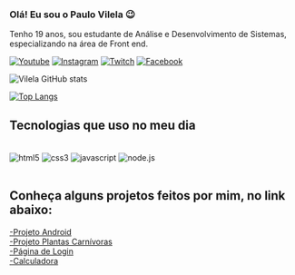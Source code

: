 ### Olá! Eu sou o Paulo Vilela 😉

Tenho 19 anos, sou estudante de Análise e Desenvolvimento de Sistemas, especializando na área de Front end. 



[![Youtube](https://img.shields.io/badge/YouTube-FF0000?style=for-the-badge&logo=youtube&logoColor=white)](https://www.youtube.com/channel/UC6tbdya3tYCKAWYHDg3mumA)
[![Instagram](https://img.shields.io/badge/Instagram-E4405F?style=for-the-badge&logo=instagram&logoColor=white)](https://www.instagram.com/paulovilela234/)
[![Twitch](https://img.shields.io/badge/Twitch-9146FF?style=for-the-badge&logo=twitch&logoColor=white)](https://www.twitch.tv/settings/profile)
[![Facebook](https://img.shields.io/badge/Facebook-1877F2?style=for-the-badge&logo=facebook&logoColor=white)](https://www.facebook.com/paulo.vilela.543)

![Vilela GitHub stats](https://github-readme-stats.vercel.app/api?username=dev-vilela&show_icons=true&theme=dracula)

[![Top Langs](https://github-readme-stats.vercel.app/api/top-langs/?username=dev-vilela)](https://github.com/anuraghazra/github-readme-stats)




## Tecnologias que uso no meu dia 

<div style="display:inline_block;"><br/>
<img align="center" alt="html5" src="https://img.shields.io/badge/HTML5-E34F26?style=for-the-badge&logo=html5&logoColor=white"/>
<img align="center" alt="css3" src="https://img.shields.io/badge/CSS3-1572B6?style=for-the-badge&logo=css3&logoColor=white"/>
<img align="center" alt="javascript" src="https://img.shields.io/badge/JavaScript-F7DF1E?style=for-the-badge&logo=javascript&logoColor=black"/>
<img align="center" alt="node.js" src="https://img.shields.io/badge/Node.js-43853D?style=for-the-badge&logo=node.js&logoColor=white"/>
</div><br/>

## Conheça alguns projetos feitos por mim,  no link abaixo:

<a href="https://dev-vilela.github.io/projeto-android/" >-Projeto Android</a><br/>
<a href="https://dev-vilela.github.io/Planta-Carnivora/" >-Projeto Plantas Carnívoras</a><br/>
<a href="https://dev-vilela.github.io/pagina-de-login/login.html" >-Página de Login</a><br/>
<a href="https://dev-vilela.github.io/calculadora/" >-Calculadora</a>
